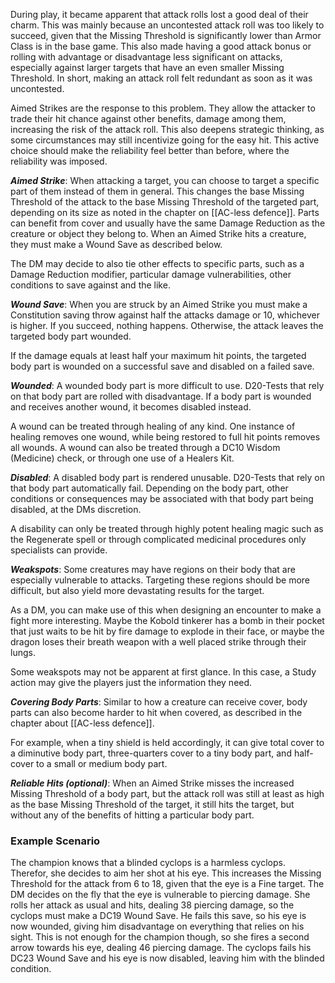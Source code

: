 During play, it became apparent that attack rolls lost a good deal of their charm. This was mainly because an uncontested attack roll was too likely to succeed, given that the Missing Threshold is significantly lower than Armor Class is in the base game. This also made having a good attack bonus or rolling with advantage or disadvantage less significant on attacks, especially against larger targets that have an even smaller Missing Threshold. In short, making an attack roll felt redundant as soon as it was uncontested.

Aimed Strikes are the response to this problem. They allow the attacker to trade their hit chance against other benefits, damage among them, increasing the risk of the attack roll. This also deepens strategic thinking, as some circumstances may still incentivize going for the easy hit. This active choice should make the reliability feel better than before, where the reliability was imposed.

***Aimed Strike***: When attacking a target, you can choose to target a specific part of them instead of them in general. This changes the base Missing Threshold of the attack to the base Missing Threshold of the targeted part, depending on its size as noted in the chapter on [[AC-less defence]]. Parts can benefit from cover and usually have the same Damage Reduction as the creature or object they belong to. When an Aimed Strike hits a creature, they must make a Wound Save as described below.

The DM may decide to also tie other effects to specific parts, such as a Damage Reduction modifier, particular damage vulnerabilities, other conditions to save against and the like.

***Wound Save***: When you are struck by an Aimed Strike you must make a Constitution saving throw against half the attacks damage or 10, whichever is higher. If you succeed, nothing happens. Otherwise, the attack leaves the targeted body part wounded.

If the damage equals at least half your maximum hit points, the targeted body part is wounded on a successful save and disabled on a failed save.

***Wounded***: A wounded body part is more difficult to use. D20-Tests that rely on that body part are rolled with disadvantage. If a body part is wounded and receives another wound, it becomes disabled instead.

A wound can be treated through healing of any kind. One instance of healing removes one wound, while being restored to full hit points removes all wounds. A wound can also be treated through a DC10 Wisdom (Medicine) check, or through one use of a Healers Kit.

***Disabled***: A disabled body part is rendered unusable. D20-Tests that rely on that body part automatically fail. Depending on the body part, other conditions or consequences may be associated with that body part being disabled, at the DMs discretion.

A disability can only be treated through highly potent healing magic such as the Regenerate spell or through complicated medicinal procedures only specialists can provide.

***Weakspots***: Some creatures may have regions on their body that are especially vulnerable to attacks. Targeting these regions should be more difficult, but also yield more devastating results for the target.

As a DM, you can make use of this when designing an encounter to make a fight more interesting. Maybe the Kobold tinkerer has a bomb in their pocket that just waits to be hit by fire damage to explode in their face, or maybe the dragon loses their breath weapon with a well placed strike through their lungs.

Some weakspots may not be apparent at first glance. In this case, a Study action may give the players just the information they need.

***Covering Body Parts***: Similar to how a creature can receive cover, body parts can also become harder to hit when covered, as described in the chapter about [[AC-less defence]].

For example, when a tiny shield is held accordingly, it can give total cover to a diminutive body part, three-quarters cover to a tiny body part, and half-cover to a small or medium body part.

***Reliable Hits (optional)***: When an Aimed Strike misses the increased Missing Threshold of a body part, but the attack roll was still at least as high as the base Missing Threshold of the target, it still hits the target, but without any of the benefits of hitting a particular body part.
### Example Scenario
The champion knows that a blinded cyclops is a harmless cyclops. Therefor, she decides to aim her shot at his eye. This increases the Missing Threshold for the attack from 6 to 18, given that the eye is a Fine target. The DM decides on the fly that the eye is vulnerable to piercing damage. She rolls her attack as usual and hits, dealing 38 piercing damage, so the cyclops must make a DC19 Wound Save. He fails this save, so his eye is now wounded, giving him disadvantage on everything that relies on his sight. This is not enough for the champion though, so she fires a second arrow towards his eye, dealing 46 piercing damage. The cyclops fails his DC23 Wound Save and his eye is now disabled, leaving him with the blinded condition.